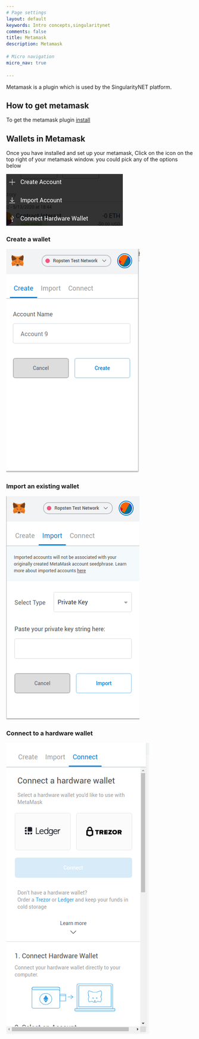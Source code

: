 ```yaml
---
# Page settings
layout: default
keywords: Intro concepts,singularitynet 
comments: false
title: Metamask
description: Metamask

# Micro navigation
micro_nav: true

---
```

Metamask is a plugin which is used by the SingularityNET platform.

## How to get metamask
To get the metamask plugin [install](https://metamask.io/download.html)

## Wallets in Metamask 
Once you have installed and set up your metamask,
Click on the icon on the top right of your metamask window. 
you could pick any of the options below 

![wallet options](/assets/img/howto/metamaskwalletoptions.png)

### Create a wallet
![wallet options](/assets/img/howto/createwallet.png)

### Import an existing wallet
![import options](/assets/img/howto/importwallet.png)

### Connect to a hardware wallet
![hardware options](/assets/img/howto/hardwarewallet.png)



